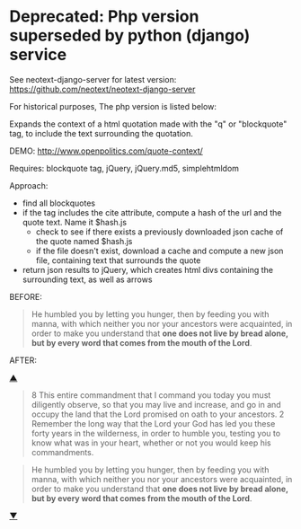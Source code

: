 Deprecated: Php version superseded by python (django) service
================================================================
See neotext-django-server for latest version: https://github.com/neotext/neotext-django-server

For historical purposes, The php version is listed below:

Expands the context of a html quotation made with the "q" or "blockquote" tag, to include the text surrounding the quotation.  

DEMO: http://www.openpolitics.com/quote-context/

Requires: blockquote tag, jQuery, jQuery.md5, simplehtmldom

Approach:
* find all blockquotes
* if the tag includes the cite attribute, compute a hash of the url and the quote text.  Name it $hash.js
	* check to see if there exists a previously downloaded json cache of the quote named $hash.js
	* if the file doesn't exist, download a cache and compute a new json file, containing text that surrounds the quote
* return json results to jQuery, which creates html divs containing the surrounding text, as well as arrows
	
BEFORE:
<blockquote cite="https://www.biblegateway.com/passage/?search=Deuteronomy+8&amp;version=NRSV">
He humbled you by letting you hunger, then by feeding you with manna, with which neither you nor 
your ancestors were acquainted, in order to make you understand that <strong>one does not live 
by bread alone, but by every word that comes from the mouth of the Lord</strong>.</blockquote>


AFTER:
<div class="quote_arrows" id="context_up_972f988c868d325a2a64463250dd9242">
  <a href="javascript:toggle_quote('before', 'quote_before_972f988c868d325a2a64463250dd9242');">▲</a>
</div>
<div class="quote_context" id="quote_before_972f988c868d325a2a64463250dd9242" style="display: block;">
  <blockquote class="quote_context">8 This entire commandment that I command you today you must diligently observe, 
  so that you may live and increase, and go in and occupy the land that the Lord promised on oath to your 
  ancestors. 2 Remember the long way that the Lord your God has led you these forty years in the wilderness, 
  in order to humble you, testing you to know what was in your heart, whether or not you would keep his 
  commandments.
  </blockquote>
</div>

<blockquote cite="https://www.biblegateway.com/passage/?search=Deuteronomy+8&amp;version=NRSV">
He humbled you by letting you hunger, then by feeding you with manna, with which neither you nor 
your ancestors were acquainted, in order to make you understand that <strong>one does not live 
by bread alone, but by every word that comes from the mouth of the Lord</strong>.</blockquote>

<div class="quote_context" id="quote_after_972f988c868d325a2a64463250dd9242" style="display: none;"> 					
  <blockquote class="quote_context">4 The clothes on your back did not wear out and your feet did not 
  swell these forty years. 5 Know then in your heart that as a parent disciplines a child so the Lord 
  your God disciplines you. 6 Therefore keep the commandments of the Lord your God, by walking in his 
  ways and by fearing him. 7 For the Lord your God is bringing you into a good land, a land with 
  flowing streams, with springs and underground waters welling up in valleys and hills, 8 a land 
  of wheat and barley, of vines and fig trees and pomegranates, a land of olive trees and honey, 
  9 a land where you may eat bread without scarcity, where you will lack nothing, a land whose 
  stones are iron and from whose hills you may mine copper. 10 You shall eat your fill and 
  bless the Lord your God for the good land that he has given you.
</blockquote></div>

<div class="quote_arrows" id="context_down_972f988c868d325a2a64463250dd9242">
  <a href="javascript:toggle_quote('after', 'quote_after_972f988c868d325a2a64463250dd9242');">▼</a>
</div>
